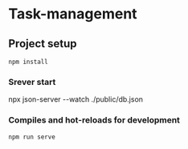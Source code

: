 # Task-management

## Project setup
```
npm install
```

### Srever start

npx json-server --watch ./public/db.json


### Compiles and hot-reloads for development
```
npm run serve
